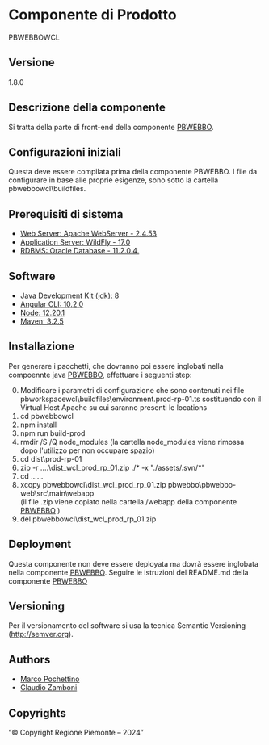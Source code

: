 # Componente di Prodotto
PBWEBBOWCL

## Versione
1.8.0

## Descrizione della componente
Si tratta della parte di front-end della componente [PBWEBBO](../pbwebbo). 

## Configurazioni iniziali
Questa deve essere compilata prima della componente PBWEBBO. I file da configurare in base alle proprie esigenze, sono sotto la cartella pbwebbowcl\buildfiles.

## Prerequisiti di sistema
* [Web Server: Apache WebServer - 2.4.53](https://www.apache.org)
* [Application Server: WildFly - 17.0](https://www.wildfly.org/)
* [RDBMS: Oracle Database - 11.2.0.4.](https://https://www.oracle.com/java)
## Software
* [Java Development Kit (jdk): 8](https://https://www.oracle.com/java)
* [Angular CLI: 10.2.0](https://angular.io)
* [Node: 12.20.1](https://nodejs.org)
* [Maven: 3.2.5](https://maven.apache.org)

## Installazione
Per generare i pacchetti, che dovranno poi essere inglobati nella compoennte java [PBWEBBO](../pbwebbo), effettuare i seguenti step:

0. Modificare i parametri di configurazione che sono contenuti nei file pbworkspacewcl\buildfiles\environment.prod-rp-01.ts sostituendo <vh-di prod> con  il Virtual Host Apache su cui saranno presenti le locations
1. cd pbwebbowcl
2. npm install
3. npm run build-prod
4. rmdir /S /Q node_modules
   (la cartella node_modules viene rimossa dopo l'utilizzo per non occupare spazio)
5. cd dist\prod-rp-01
6. zip -r ..\..\dist_wcl_prod_rp_01.zip ./* -x "./assets/.svn/*"
7. cd ..\..\..
8. xcopy pbwebbowcl\dist_wcl_prod_rp_01.zip pbwebbo\pbwebbo-web\src\main\webapp\
   (il file .zip viene copiato nella cartella /webapp della componente [PBWEBBO](../pbwebbo) )
9. del pbwebbowcl\dist_wcl_prod_rp_01.zip

## Deployment
Questa componente non deve essere deployata ma dovrà essere inglobata nella componente [PBWEBBO](../pbwebbo).
Seguire le istruzioni del README.md della componente [PBWEBBO](../pbwebbo)

## Versioning
Per il versionamento del software si usa la tecnica Semantic Versioning (http://semver.org).

## Authors
* [Marco Pochettino](mailto:marco.pochettino@csi.it)
* [Claudio Zamboni](mailto:claudio.zamboni@csi.it)

## Copyrights
“© Copyright Regione Piemonte – 2024”